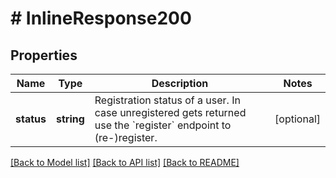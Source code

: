 # # InlineResponse200

## Properties

Name | Type | Description | Notes
------------ | ------------- | ------------- | -------------
**status** | **string** | Registration status of a user. In case unregistered gets returned use the &#x60;register&#x60; endpoint to (re-)register. | [optional]

[[Back to Model list]](../../README.md#models) [[Back to API list]](../../README.md#endpoints) [[Back to README]](../../README.md)
